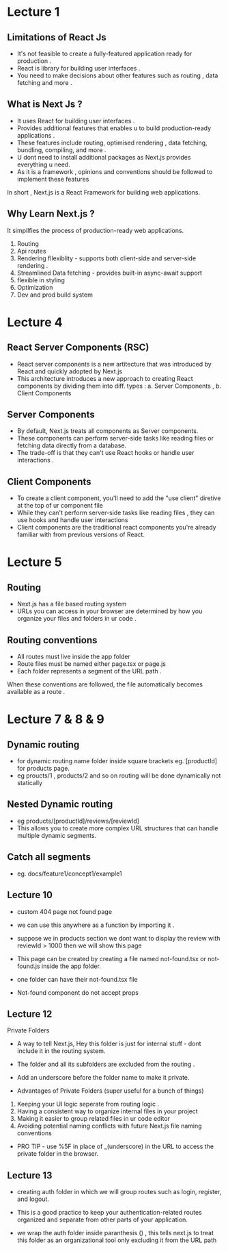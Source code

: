 # Lecture 1
## Limitations of React Js
* It's not feasible to create a fully-featured application ready for production .
* React is library for building user interfaces .
* You need to make decisions about other features such as routing , data fetching and more .

## What is Next Js ?
* It uses React for building user interfaces .
* Provides additional features that enables u to build production-ready applications .
* These features include routing, optimised rendering , data fetching, bundling, compiling, and more .
* U dont need to install additional packages as Next.js provides everything u need.
* As it is a framework , opinions and conventions should be followed to implement these features

In short , Next.js is a React Framework for building web applications.

## Why Learn Next.js ?
It simpilfies the process of production-ready web applications.
1. Routing
2. Api routes
3. Rendering fllexiblity - supports both client-side and server-side rendering .
4. Streamlined Data fetching - provides built-in async-await support
5. flexible in styling
6. Optimization
7. Dev and prod build system



# Lecture 4 
## React Server Components (RSC)
* React server components is a new artitecture that was introduced by React and quickly adopted by Next.js
* This architecture introduces a new approach to creating React components by dividing them into diff. types : a. Server Components , b. Client Components

## Server Components
* By default, Next.js treats all components as Server components.
* These components can perform server-side tasks like reading files or fetching data directly from a database.
* The trade-off is that they can't use React hooks or handle user interactions .

## Client Components 
* To create a client component, you'll need to add the "use client" diretive at the top of ur component file
* While they can't perform server-side tasks like reading files , they can use hooks and handle user interactions
* Client components are the traditional react components you're already familiar with from previous versions of React.  


# Lecture 5
## Routing
* Next.js has a file based routing system
* URLs you can access in your browser are determined by how you organize your files and folders in ur code .

## Routing conventions 
* All routes must live inside the app folder 
* Route files must be named either page.tsx or page.js
* Each folder represents a segment of the URL path .

When these conventions are followed, the file automatically becomes available as a route .


# Lecture 7 & 8 & 9
## Dynamic routing 
* for dynamic routing name folder inside square brackets eg. [productId] for products page.
* eg proucts/1 , products/2 and so on routing will be done dynamically not statically 
## Nested Dynamic routing
* eg products/[productId]/reviews/[reviewId]
* This allows you to create more complex URL structures that can handle multiple dynamic segments.
## Catch all segments
* eg. docs/feature1/concept1/example1

## Lecture 10 
* custom 404 page not found page
* we can use this anywhere as a function by importing it .
* suppose we in products section we dont want to display the review with reviewId > 1000 then we will show this page 
* This page can be created by creating a file named not-found.tsx or not-found.js inside the app folder.
* one folder can have their not-found.tsx file  

* Not-found component do not accept props


## Lecture 12
Private Folders 
* A way to tell Next.js, Hey this folder is just for internal stuff - dont include it in the routing system.
* The folder and all its subfolders are excluded from the routing .
* Add an underscore before the folder name to make it private.

* Advantages of Private Folders (super useful for a bunch of things)
1. Keeping your UI logic seperate from routing logic .
2. Having a consistent way to organize internal files in your project
3. Making it easier to group related files in ur code editor
4. Avoiding potential naming conflicts with future Next.js file naming conventions

* PRO TIP - use %5F in place of _(underscore) in the URL to access the private folder in the browser.

## Lecture 13
* creating auth folder in which we will group routes such as login, register, and logout.
* This is a good practice to keep your authentication-related routes organized and separate from other parts of your application.

* we wrap the auth folder inside paranthesis () , this tells next.js to treat this folder as an organizational tool only excluding it from the URL path
